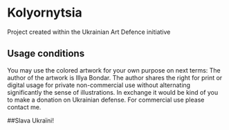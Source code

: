 # Kolyornytsia

Project created within the Ukrainian Art Defence initiative

## Usage conditions

You may use the colored artwork for your own purpose on next terms:
The author of the artwork is Illya Bondar.
The author shares the right for print or digital usage for private non-commercial 
use without alternating significantly the sense of illustrations.
In exchange it would be kind of you to make a donation on Ukrainian defense. 
For commercial use please contact me.

##Slava Ukraїni!
